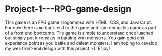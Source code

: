 # Project-1---RPG-game-design
This game is an RPG game progammed with HTML, CSS, and Javascript.
For now there is no back-end to the game and I am doing this game as part of a front end bootcamp.
The game is simple to understand once lunched but simply put it consists in battling with monsters.
You gain gold and experience point as you battle and defeat monsters.
I am hoping to develop my web front-end design with this project :-).
Enjoy!
